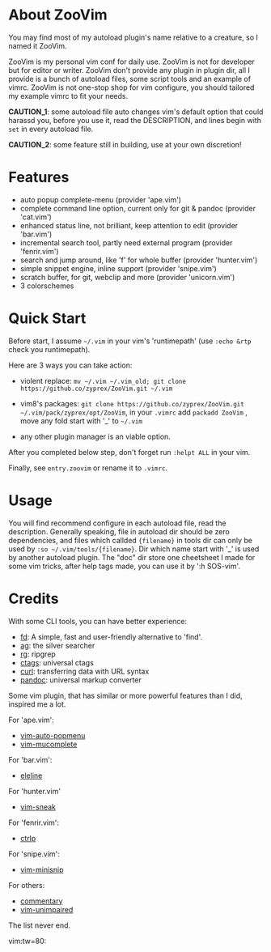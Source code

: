 <!-- 🐀🐁🐂🐃🐄🐅🐆🐇🐈🐉🐊🐋🐌🐍🐎🐏🐐🐑🐒🐓🐔🐕🐖🐗🐘🐙🐚🐛🐜🐝🐞🐟🐠🐡🐢🐣🐤🐥🐦🐧🐨🐩🐪🐫🐬🐭🐮🐯🐰🐱🐲🐳🐴🐵🐶🐷🐸🐹🐺🐻🐼🐽 -->
# About ZooVim

You may find most of my autoload plugin's name relative to a creature, so I
named it ZooVim.

ZooVim is my personal vim conf for daily use. ZooVim is not for developer but for
editor or writer. ZooVim don't provide any plugin in plugin dir, all I provide
is a bunch of autoload files, some script tools and an example of vimrc. ZooVim
is not one-stop shop for vim configure, you should tailored my example vimrc to fit
your needs.

**CAUTION_1**: some autoload file auto changes vim's default option that could
harassd you, before you use it, read the DESCRIPTION, and lines begin with
`set` in every autoload file.

**CAUTION_2**: some feature still in building, use at your own discretion!


# Features

- auto popup complete-menu (provider 'ape.vim')
- complete command line option, current only for git & pandoc (provider 'cat.vim')
- enhanced status line, not brilliant, keep attention to edit (provider 'bar.vim')
- incremental search tool, partly need external program (provider 'fenrir.vim')
- search and jump around, like 'f' for whole buffer (provider 'hunter.vim')
- simple snippet engine, inline support (provider 'snipe.vim')
- scratch buffer, for git, webclip and more (provider 'unicorn.vim')
- 3 colorschemes

# Quick Start

Before start, I assume `~/.vim` in your vim's 'runtimepath' (use `:echo &rtp`
check you runtimepath).

Here are 3 ways you can take action:

- violent replace:
 `mv ~/.vim ~/.vim_old; git clone https://github.co/zyprex/ZooVim.git ~/.vim`

- vim8's packages: `git clone https://github.co/zyprex/ZooVim.git
  ~/.vim/pack/zyprex/opt/ZooVim`, in your `.vimrc` add `packadd ZooVim` ,
  move any fold start with '\_' to `~/.vim`

- any other plugin manager is an viable option.

After you completed below step, don't forget run `:helpt ALL` in your vim.

Finally, see `entry.zoovim` or rename it to `.vimrc`.

# Usage

You will find recommend configure in each autoload file, read the description.
Generally speaking, file in autoload dir should be zero dependencies, and files
which callded `{filename}` in tools dir can only be used by
`:so ~/.vim/tools/{filename}`. Dir which name start with '\_' is used by another
autoload plugin. The "doc" dir store one cheetsheet I made for some vim tricks,
after help tags made, you can use it by ':h SOS-vim'.

# Credits

With some CLI tools, you can have better experience:

- [fd](https://github.com/sharkdp/fd): A simple, fast and user-friendly alternative to 'find'.
- [ag](https://github.com/ggreer/the_silver_searcher): the silver searcher
- [rg](https://github.com/BurntSushi/ripgrep): ripgrep
- [ctags](https://github.com/universal-ctags/ctags): universal ctags
- [curl](https://curl.se/download.html): transferring data with URL syntax
- [pandoc](https://github.com/jgm/pandoc): universal markup converter

Some vim plugin, that has similar or more powerful features than I did, inspired me a lot.

For 'ape.vim':

- [vim-auto-popmenu](https://github.com/skywind3000/vim-auto-popmenu)
- [vim-mucomplete](https://github.com/lifepillar/vim-mucomplete)

For 'bar.vim':

- [eleline](https://github.com/liuchengxu/eleline.vim)

For 'hunter.vim'

- [vim-sneak](https://github.com/justinmk/vim-sneak)

For 'fenrir.vim':

- [ctrlp](https://github.com/ctrlpvim/ctrlp.vim)

For 'snipe.vim':

- [vim-minisnip](https://github.com/tckmn/vim-minisnip)

For others:

- [commentary](https://github.com/tpope/commentary)
- [vim-unimpaired](https://github.com/tpope/vim-unimpaired)

The list never end.

 vim:tw=80:
